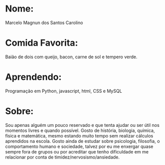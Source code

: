# Nome: 
Marcelo Magnun dos Santos Carolino

# Comida Favorita: 
Baião de dois com queijo, bacon, carne de sol e tempero verde. 

# Aprendendo: 
Programação em Python, javascript, html, CSS e MySQL 

# Sobre: 

Sou apenas alguém um pouco reservado e que tenta ajudar ou ser útil nos momentos livres e quando possível. 
Gosto de história, biologia, química, física e matemática, mesmo estando muito tempo sem realizar cálculos aprendidos na escola. 
Gosto ainda de estudar sobre psicologia, filosofia, o comportamento humano e sociedade, talvez por eu me enxergar quase sempre fora de grupos ou por acreditar que tenho dificuldade em me relacionar por conta de timidez/nervosismo/ansiedade. 









